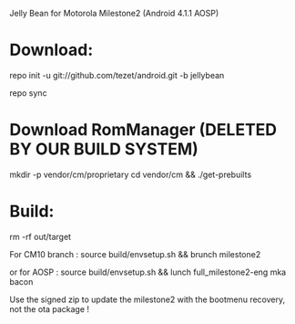 Jelly Bean for Motorola Milestone2 (Android 4.1.1 AOSP)


Download:
=========

repo init -u git://github.com/tezet/android.git -b jellybean

repo sync


Download RomManager (DELETED BY OUR BUILD SYSTEM)
=================================================

mkdir -p vendor/cm/proprietary
cd vendor/cm && ./get-prebuilts

Build:
======

rm -rf out/target

For CM10 branch :
  source build/envsetup.sh && brunch milestone2

or for AOSP :
  source build/envsetup.sh && lunch full_milestone2-eng
  mka bacon

Use the signed zip to update the milestone2 with the bootmenu recovery, not the ota package !

